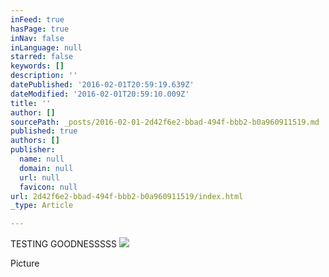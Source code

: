 ```yaml
---
inFeed: true
hasPage: true
inNav: false
inLanguage: null
starred: false
keywords: []
description: ''
datePublished: '2016-02-01T20:59:19.639Z'
dateModified: '2016-02-01T20:59:10.009Z'
title: ''
author: []
sourcePath: _posts/2016-02-01-2d42f6e2-bbad-494f-bbb2-b0a960911519.md
published: true
authors: []
publisher:
  name: null
  domain: null
  url: null
  favicon: null
url: 2d42f6e2-bbad-494f-bbb2-b0a960911519/index.html
_type: Article

---
```

TESTING GOODNESSSSS
![](https://the-grid-user-content.s3-us-west-2.amazonaws.com/604a711b-a83c-4679-85a5-888a7642798f.jpg)

Picture